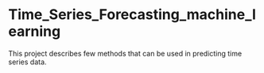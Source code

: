 # Time_Series_Forecasting_machine_learning
This project describes few methods that can be used in predicting time series data.
